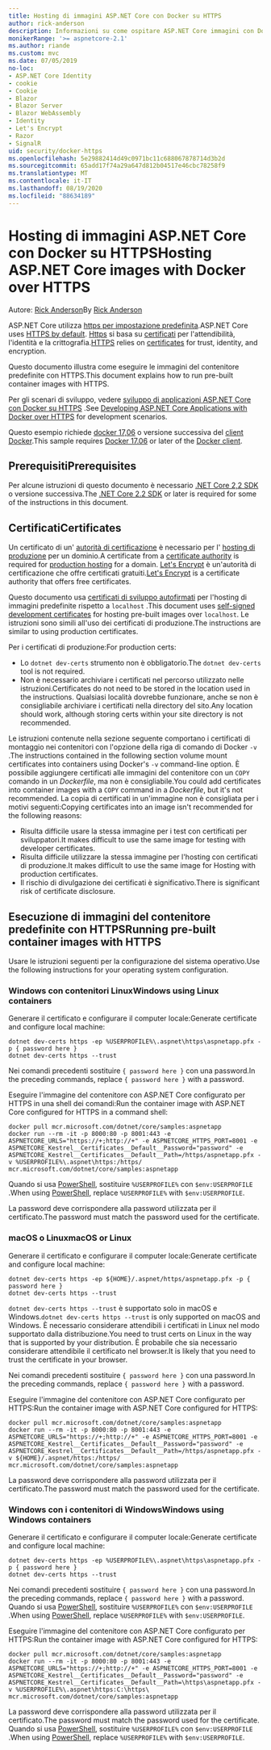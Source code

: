 ```yaml
---
title: Hosting di immagini ASP.NET Core con Docker su HTTPS
author: rick-anderson
description: Informazioni su come ospitare ASP.NET Core immagini con Docker su HTTPS
monikerRange: '>= aspnetcore-2.1'
ms.author: riande
ms.custom: mvc
ms.date: 07/05/2019
no-loc:
- ASP.NET Core Identity
- cookie
- Cookie
- Blazor
- Blazor Server
- Blazor WebAssembly
- Identity
- Let's Encrypt
- Razor
- SignalR
uid: security/docker-https
ms.openlocfilehash: 5e29882414d49c0971bc11c688067878714d3b2d
ms.sourcegitcommit: 65add17f74a29a647d812b04517e46cbc78258f9
ms.translationtype: MT
ms.contentlocale: it-IT
ms.lasthandoff: 08/19/2020
ms.locfileid: "88634189"
---
```

# <a name="hosting-aspnet-core-images-with-docker-over-https"></a><span data-ttu-id="4d3de-103">Hosting di immagini ASP.NET Core con Docker su HTTPS</span><span class="sxs-lookup"><span data-stu-id="4d3de-103">Hosting ASP.NET Core images with Docker over HTTPS</span></span>

<span data-ttu-id="4d3de-104">Autore: [Rick Anderson](https://twitter.com/RickAndMSFT)</span><span class="sxs-lookup"><span data-stu-id="4d3de-104">By [Rick Anderson](https://twitter.com/RickAndMSFT)</span></span>

<span data-ttu-id="4d3de-105">ASP.NET Core utilizza [https per impostazione predefinita](/aspnet/core/security/enforcing-ssl).</span><span class="sxs-lookup"><span data-stu-id="4d3de-105">ASP.NET Core uses [HTTPS by default](/aspnet/core/security/enforcing-ssl).</span></span> <span data-ttu-id="4d3de-106">[Https](https://en.wikipedia.org/wiki/HTTPS) si basa su [certificati](https://en.wikipedia.org/wiki/Public_key_certificate) per l'attendibilità, l'identità e la crittografia.</span><span class="sxs-lookup"><span data-stu-id="4d3de-106">[HTTPS](https://en.wikipedia.org/wiki/HTTPS) relies on [certificates](https://en.wikipedia.org/wiki/Public_key_certificate) for trust, identity, and encryption.</span></span>

<span data-ttu-id="4d3de-107">Questo documento illustra come eseguire le immagini del contenitore predefinite con HTTPS.</span><span class="sxs-lookup"><span data-stu-id="4d3de-107">This document explains how to run pre-built container images with HTTPS.</span></span>

<span data-ttu-id="4d3de-108">Per gli scenari di sviluppo, vedere [sviluppo di applicazioni ASP.NET Core con Docker su HTTPS](https://github.com/dotnet/dotnet-docker/blob/master/samples/run-aspnetcore-https-development.md) .</span><span class="sxs-lookup"><span data-stu-id="4d3de-108">See [Developing ASP.NET Core Applications with Docker over HTTPS](https://github.com/dotnet/dotnet-docker/blob/master/samples/run-aspnetcore-https-development.md) for development scenarios.</span></span>

<span data-ttu-id="4d3de-109">Questo esempio richiede [docker 17,06](https://docs.docker.com/release-notes/docker-ce) o versione successiva del [client Docker](https://www.docker.com/products/docker).</span><span class="sxs-lookup"><span data-stu-id="4d3de-109">This sample requires [Docker 17.06](https://docs.docker.com/release-notes/docker-ce) or later of the [Docker client](https://www.docker.com/products/docker).</span></span>

## <a name="prerequisites"></a><span data-ttu-id="4d3de-110">Prerequisiti</span><span class="sxs-lookup"><span data-stu-id="4d3de-110">Prerequisites</span></span>

<span data-ttu-id="4d3de-111">Per alcune istruzioni di questo documento è necessario [.NET Core 2,2 SDK](https://dotnet.microsoft.com/download) o versione successiva.</span><span class="sxs-lookup"><span data-stu-id="4d3de-111">The [.NET Core 2.2 SDK](https://dotnet.microsoft.com/download) or later is required for some of the instructions in this document.</span></span>

## <a name="certificates"></a><span data-ttu-id="4d3de-112">Certificati</span><span class="sxs-lookup"><span data-stu-id="4d3de-112">Certificates</span></span>

<span data-ttu-id="4d3de-113">Un certificato di un' [autorità di certificazione](https://wikipedia.org/wiki/Certificate_authority) è necessario per l' [hosting di produzione](https://blogs.msdn.microsoft.com/webdev/2017/11/29/configuring-https-in-asp-net-core-across-different-platforms/) per un dominio.</span><span class="sxs-lookup"><span data-stu-id="4d3de-113">A certificate from a [certificate authority](https://wikipedia.org/wiki/Certificate_authority) is required for [production hosting](https://blogs.msdn.microsoft.com/webdev/2017/11/29/configuring-https-in-asp-net-core-across-different-platforms/) for a domain.</span></span> <span data-ttu-id="4d3de-114">[Let's Encrypt](https://letsencrypt.org/) è un'autorità di certificazione che offre certificati gratuiti.</span><span class="sxs-lookup"><span data-stu-id="4d3de-114">[Let's Encrypt](https://letsencrypt.org/) is a certificate authority that offers free certificates.</span></span>

<span data-ttu-id="4d3de-115">Questo documento usa [certificati di sviluppo autofirmati](https://en.wikipedia.org/wiki/Self-signed_certificate) per l'hosting di immagini predefinite rispetto a `localhost` .</span><span class="sxs-lookup"><span data-stu-id="4d3de-115">This document uses [self-signed development certificates](https://en.wikipedia.org/wiki/Self-signed_certificate) for hosting pre-built images over `localhost`.</span></span> <span data-ttu-id="4d3de-116">Le istruzioni sono simili all'uso dei certificati di produzione.</span><span class="sxs-lookup"><span data-stu-id="4d3de-116">The instructions are similar to using production certificates.</span></span>

<span data-ttu-id="4d3de-117">Per i certificati di produzione:</span><span class="sxs-lookup"><span data-stu-id="4d3de-117">For production certs:</span></span>

* <span data-ttu-id="4d3de-118">Lo `dotnet dev-certs` strumento non è obbligatorio.</span><span class="sxs-lookup"><span data-stu-id="4d3de-118">The `dotnet dev-certs` tool is not required.</span></span>
* <span data-ttu-id="4d3de-119">Non è necessario archiviare i certificati nel percorso utilizzato nelle istruzioni.</span><span class="sxs-lookup"><span data-stu-id="4d3de-119">Certificates do not need to be stored in the location used in the instructions.</span></span> <span data-ttu-id="4d3de-120">Qualsiasi località dovrebbe funzionare, anche se non è consigliabile archiviare i certificati nella directory del sito.</span><span class="sxs-lookup"><span data-stu-id="4d3de-120">Any location should work, although storing certs within your site directory is not recommended.</span></span>

<span data-ttu-id="4d3de-121">Le istruzioni contenute nella sezione seguente comportano i certificati di montaggio nei contenitori con l'opzione della riga di comando di Docker `-v` .</span><span class="sxs-lookup"><span data-stu-id="4d3de-121">The instructions contained in the following section volume mount certificates into containers using Docker's `-v` command-line option.</span></span> <span data-ttu-id="4d3de-122">È possibile aggiungere certificati alle immagini del contenitore con un `COPY` comando in un *Dockerfile*, ma non è consigliabile.</span><span class="sxs-lookup"><span data-stu-id="4d3de-122">You could add certificates into container images with a `COPY` command in a *Dockerfile*, but it's not recommended.</span></span> <span data-ttu-id="4d3de-123">La copia di certificati in un'immagine non è consigliata per i motivi seguenti:</span><span class="sxs-lookup"><span data-stu-id="4d3de-123">Copying certificates into an image isn't recommended for the following reasons:</span></span>

* <span data-ttu-id="4d3de-124">Risulta difficile usare la stessa immagine per i test con certificati per sviluppatori.</span><span class="sxs-lookup"><span data-stu-id="4d3de-124">It makes difficult to use the same image for testing with developer certificates.</span></span>
* <span data-ttu-id="4d3de-125">Risulta difficile utilizzare la stessa immagine per l'hosting con certificati di produzione.</span><span class="sxs-lookup"><span data-stu-id="4d3de-125">It makes difficult to use the same image for Hosting with production certificates.</span></span>
* <span data-ttu-id="4d3de-126">Il rischio di divulgazione dei certificati è significativo.</span><span class="sxs-lookup"><span data-stu-id="4d3de-126">There is significant risk of certificate disclosure.</span></span>

## <a name="running-pre-built-container-images-with-https"></a><span data-ttu-id="4d3de-127">Esecuzione di immagini del contenitore predefinite con HTTPS</span><span class="sxs-lookup"><span data-stu-id="4d3de-127">Running pre-built container images with HTTPS</span></span>

<span data-ttu-id="4d3de-128">Usare le istruzioni seguenti per la configurazione del sistema operativo.</span><span class="sxs-lookup"><span data-stu-id="4d3de-128">Use the following instructions for your operating system configuration.</span></span>

### <a name="windows-using-linux-containers"></a><span data-ttu-id="4d3de-129">Windows con contenitori Linux</span><span class="sxs-lookup"><span data-stu-id="4d3de-129">Windows using Linux containers</span></span>

<span data-ttu-id="4d3de-130">Generare il certificato e configurare il computer locale:</span><span class="sxs-lookup"><span data-stu-id="4d3de-130">Generate certificate and configure local machine:</span></span>

```dotnetcli
dotnet dev-certs https -ep %USERPROFILE%\.aspnet\https\aspnetapp.pfx -p { password here }
dotnet dev-certs https --trust
```

<span data-ttu-id="4d3de-131">Nei comandi precedenti sostituire `{ password here }` con una password.</span><span class="sxs-lookup"><span data-stu-id="4d3de-131">In the preceding commands, replace `{ password here }` with a password.</span></span>

<span data-ttu-id="4d3de-132">Eseguire l'immagine del contenitore con ASP.NET Core configurato per HTTPS in una shell dei comandi:</span><span class="sxs-lookup"><span data-stu-id="4d3de-132">Run the container image with ASP.NET Core configured for HTTPS in a command shell:</span></span>

```console
docker pull mcr.microsoft.com/dotnet/core/samples:aspnetapp
docker run --rm -it -p 8000:80 -p 8001:443 -e ASPNETCORE_URLS="https://+;http://+" -e ASPNETCORE_HTTPS_PORT=8001 -e ASPNETCORE_Kestrel__Certificates__Default__Password="password" -e ASPNETCORE_Kestrel__Certificates__Default__Path=/https/aspnetapp.pfx -v %USERPROFILE%\.aspnet\https:/https/ mcr.microsoft.com/dotnet/core/samples:aspnetapp
```

<span data-ttu-id="4d3de-133">Quando si usa [PowerShell](/powershell/scripting/overview), sostituire `%USERPROFILE%` con `$env:USERPROFILE` .</span><span class="sxs-lookup"><span data-stu-id="4d3de-133">When using [PowerShell](/powershell/scripting/overview), replace `%USERPROFILE%` with `$env:USERPROFILE`.</span></span>

<span data-ttu-id="4d3de-134">La password deve corrispondere alla password utilizzata per il certificato.</span><span class="sxs-lookup"><span data-stu-id="4d3de-134">The password must match the password used for the certificate.</span></span>

### <a name="macos-or-linux"></a><span data-ttu-id="4d3de-135">macOS o Linux</span><span class="sxs-lookup"><span data-stu-id="4d3de-135">macOS or Linux</span></span>

<span data-ttu-id="4d3de-136">Generare il certificato e configurare il computer locale:</span><span class="sxs-lookup"><span data-stu-id="4d3de-136">Generate certificate and configure local machine:</span></span>

```dotnetcli
dotnet dev-certs https -ep ${HOME}/.aspnet/https/aspnetapp.pfx -p { password here }
dotnet dev-certs https --trust
```

<span data-ttu-id="4d3de-137">`dotnet dev-certs https --trust` è supportato solo in macOS e Windows.</span><span class="sxs-lookup"><span data-stu-id="4d3de-137">`dotnet dev-certs https --trust` is only supported on macOS and Windows.</span></span> <span data-ttu-id="4d3de-138">È necessario considerare attendibili i certificati in Linux nel modo supportato dalla distribuzione.</span><span class="sxs-lookup"><span data-stu-id="4d3de-138">You need to trust certs on Linux in the way that is supported by your distribution.</span></span> <span data-ttu-id="4d3de-139">È probabile che sia necessario considerare attendibile il certificato nel browser.</span><span class="sxs-lookup"><span data-stu-id="4d3de-139">It is likely that you need to trust the certificate in your browser.</span></span>

<span data-ttu-id="4d3de-140">Nei comandi precedenti sostituire `{ password here }` con una password.</span><span class="sxs-lookup"><span data-stu-id="4d3de-140">In the preceding commands, replace `{ password here }` with a password.</span></span>

<span data-ttu-id="4d3de-141">Eseguire l'immagine del contenitore con ASP.NET Core configurato per HTTPS:</span><span class="sxs-lookup"><span data-stu-id="4d3de-141">Run the container image with ASP.NET Core configured for HTTPS:</span></span>

```console
docker pull mcr.microsoft.com/dotnet/core/samples:aspnetapp
docker run --rm -it -p 8000:80 -p 8001:443 -e ASPNETCORE_URLS="https://+;http://+" -e ASPNETCORE_HTTPS_PORT=8001 -e ASPNETCORE_Kestrel__Certificates__Default__Password="password" -e ASPNETCORE_Kestrel__Certificates__Default__Path=/https/aspnetapp.pfx -v ${HOME}/.aspnet/https:/https/ mcr.microsoft.com/dotnet/core/samples:aspnetapp
```

<span data-ttu-id="4d3de-142">La password deve corrispondere alla password utilizzata per il certificato.</span><span class="sxs-lookup"><span data-stu-id="4d3de-142">The password must match the password used for the certificate.</span></span>

### <a name="windows-using-windows-containers"></a><span data-ttu-id="4d3de-143">Windows con i contenitori di Windows</span><span class="sxs-lookup"><span data-stu-id="4d3de-143">Windows using Windows containers</span></span>

<span data-ttu-id="4d3de-144">Generare il certificato e configurare il computer locale:</span><span class="sxs-lookup"><span data-stu-id="4d3de-144">Generate certificate and configure local machine:</span></span>

```dotnetcli
dotnet dev-certs https -ep %USERPROFILE%\.aspnet\https\aspnetapp.pfx -p { password here }
dotnet dev-certs https --trust
```

<span data-ttu-id="4d3de-145">Nei comandi precedenti sostituire `{ password here }` con una password.</span><span class="sxs-lookup"><span data-stu-id="4d3de-145">In the preceding commands, replace `{ password here }` with a password.</span></span> <span data-ttu-id="4d3de-146">Quando si usa [PowerShell](/powershell/scripting/overview), sostituire `%USERPROFILE%` con `$env:USERPROFILE` .</span><span class="sxs-lookup"><span data-stu-id="4d3de-146">When using [PowerShell](/powershell/scripting/overview), replace `%USERPROFILE%` with `$env:USERPROFILE`.</span></span>

<span data-ttu-id="4d3de-147">Eseguire l'immagine del contenitore con ASP.NET Core configurato per HTTPS:</span><span class="sxs-lookup"><span data-stu-id="4d3de-147">Run the container image with ASP.NET Core configured for HTTPS:</span></span>

```console
docker pull mcr.microsoft.com/dotnet/core/samples:aspnetapp
docker run --rm -it -p 8000:80 -p 8001:443 -e ASPNETCORE_URLS="https://+;http://+" -e ASPNETCORE_HTTPS_PORT=8001 -e ASPNETCORE_Kestrel__Certificates__Default__Password="password" -e ASPNETCORE_Kestrel__Certificates__Default__Path=\https\aspnetapp.pfx -v %USERPROFILE%\.aspnet\https:C:\https\ mcr.microsoft.com/dotnet/core/samples:aspnetapp
```

<span data-ttu-id="4d3de-148">La password deve corrispondere alla password utilizzata per il certificato.</span><span class="sxs-lookup"><span data-stu-id="4d3de-148">The password must match the password used for the certificate.</span></span> <span data-ttu-id="4d3de-149">Quando si usa [PowerShell](/powershell/scripting/overview), sostituire `%USERPROFILE%` con `$env:USERPROFILE` .</span><span class="sxs-lookup"><span data-stu-id="4d3de-149">When using [PowerShell](/powershell/scripting/overview), replace `%USERPROFILE%` with `$env:USERPROFILE`.</span></span>
